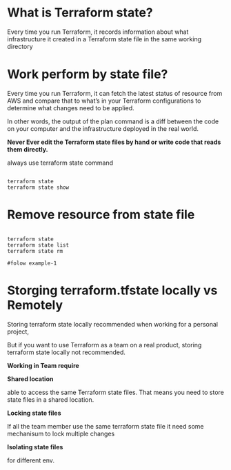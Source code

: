 # What is Terraform state?


Every time you run Terraform, it records information about what infrastructure it created in a Terraform state file in the same working directory 


# Work perform by state file?

Every time you run Terraform, it can fetch the latest status of resource from AWS and compare that to what’s in your Terraform configurations to determine what changes need to be applied.


In other words, the output of the plan command is a diff between the code on your computer and the infrastructure deployed in the real world.

__Never Ever edit the Terraform state files by hand or write code that reads them directly.__

always use terraform state command

```

terraform state
terraform state show 

```

# Remove resource from state file 

```

terraform state
terraform state list 
terraform state rm 

#folow example-1

```

# Storging terraform.tfstate locally vs Remotely 

Storing terraform state locally recommended when working for a personal project, 

But if you want to use Terraform as a team on a real product, storing terraform state locally not recommended.


__Working in Team require__

__Shared location__

able to access the same Terraform state files. 
That means you need to store state files in a shared location.

__Locking state files__

If all the team member use the same terraform state file it need some mechanisum to lock multiple changes 

__Isolating state files__

for different env. 

